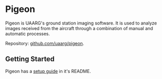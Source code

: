 # Pigeon

Pigeon is UAARG's ground station imaging software. It is used to analyze images
received from the aircraft through a combination of manual and automatic
processes.

Repository: [github.com/uaarg/pigeon](https://github.com/uaarg/pigeon).

## Getting Started

Pigeon has a [setup guide](https://github.com/uaarg/pigeon#installation--setup) in it's README.
